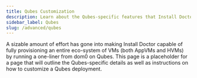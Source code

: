 ```yaml
---
title: Qubes Customization
description: Learn about the Qubes-specific features that Install Doctor provides and find out how to customize the first-ever, batteries-included Qubes provisioning framework.
sidebar_label: Qubes
slug: /advanced/qubes
---
```


A sizable amount of effort has gone into making Install Doctor capable of fully provisioning an entire eco-system of VMs (both AppVMs and HVMs) by running a one-liner from dom0 on Qubes. This page is a placeholder for a page that will outline the Qubes-specific details as well as instructions on how to customize a Qubes deployment.
